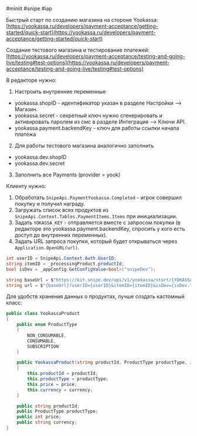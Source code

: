 #miniit #snipe #iap 

Быстрый старт по созданию магазина на стороне Yookassa:
[https://yookassa.ru/developers/payment-acceptance/getting-started/quick-start](https://yookassa.ru/developers/payment-acceptance/getting-started/quick-start)

Создание тестового магазина и тестирование платежей:
[https://yookassa.ru/developers/payment-acceptance/testing-and-going-live/testing#test-options](https://yookassa.ru/developers/payment-acceptance/testing-and-going-live/testing#test-options)

В редакторе нужно:

1. Настроить внутренние переменные
- yookassa.shopID - идентификатор указан в разделе Настройки —> Магазин.
- yookassa.secret - секретный ключ нужно сгенерировать и активировать паролем из смс в разделе Интеграция —> Ключи API.
- yookassa.payment.backendKey - ключ для работы ссылки начала платежа

2. Для работы тестового магазина аналогично заполнить
- yookassa.dev.shopID
- yookassa.dev.secret

3. Заполнить все Payments (provider = yook)

Клиенту нужно:

1. Обработать `SnipeApi.PaymentYookassa.Completed` - игрок совершил покупку и получил награду.
2. Загружать список всех продуктов из `SnipeApi.Context.Tables.PaymentItems.Items` при инициализации.
3. Задать `YOKASSA_KEY` - отправляется вместе с запросом покупки (в редакторе это yookassa.payment.backendKey, спросить у кого есть доступ до внутренних переменных).
4. Задать URL запроса покупки, который будет открываться через `Application.OpenURL(url)`.
```csharp
int userID = SnipeApi.Context.Auth.UserID;
string itemID = _processingProduct.productId;
bool isDev = _appConfig.GetConfigValue<bool>("snipeDev");

string baseUrl = $"https://kit.snipe.dev/api/v1/yookassa/start/{YOKASSA_KEY}";
string url = $"{baseUrl}?userID={userID}&itemID={itemID}&isDev={isDev.ToString().ToLower()}";
```

Для удобств хранения данных о продуктах, лучше создать кастомный класс:
```csharp
public class YookassaProduct
{
    public enum ProductType
    {
        NON_CONSUMABLE,
        CONSUMABLE,
        SUBSCRIPTION
    }

    public YookassaProduct(string productId, ProductType productType, int price, string currency)
    {
        this.productId = productId;
        this.productType = productType;
        this.price = price;
        this.currency = currency;
    }

    public string productId;
    public ProductType productType;
    public int price;
    public string currency;
}
````
